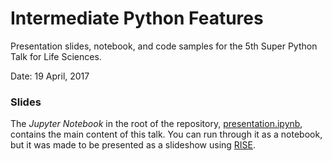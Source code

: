 # Intermediate Python Features

Presentation slides, notebook, and code samples for the 5th Super Python Talk for Life Sciences.

Date: 19 April, 2017

### Slides

The *Jupyter Notebook* in the root of the repository, [presentation.ipynb][presnb], contains the main content of this talk.
You can run through it as a notebook, but it was made to be presented as a slideshow using [RISE][RISE].

[presnb]: presentation.ipynb
[RISE]: https://github.com/damianavila/RISE
